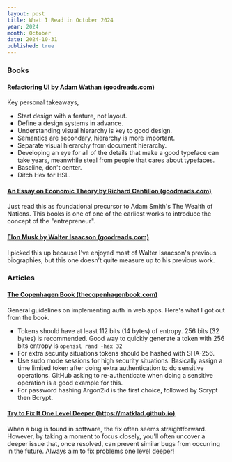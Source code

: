 ```yaml
---
layout: post
title: What I Read in October 2024
year: 2024
month: October
date: 2024-10-31
published: true
---
```


### Books

#### [Refactoring UI by Adam Wathan (goodreads.com)](https://www.goodreads.com/book/show/43190966-refactoring-ui)

Key personal takeaways,

* Start design with a feature, not layout.
* Define a design systems in advance.
* Understanding visual hierarchy is key to good design.
* Semantics are secondary, hierarchy is more important.
* Separate visual hierarchy from document hierarchy.
* Developing an eye for all of the details that make a good typeface can take years, meanwhile steal from people that cares about typefaces.
* Baseline, don't center.
* Ditch Hex for HSL.

#### [An Essay on Economic Theory by Richard Cantillon (goodreads.com)](https://www.goodreads.com/book/show/9121382-an-essay-on-economic-theory)

Just read this as foundational precursor to Adam Smith's The Wealth of Nations. This books is one of one of the earliest works to introduce the concept of the "entrepreneur".

#### [Elon Musk by Walter Isaacson (goodreads.com)](https://www.goodreads.com/book/show/122765395-elon-musk)

I picked this up because I’ve enjoyed most of Walter Isaacson's previous biographies, but this one doesn’t quite measure up to his previous work. 

### Articles

#### [The Copenhagen Book (thecopenhagenbook.com)](https://thecopenhagenbook.com)

General guidelines on implementing auth in web apps. Here's what I got out from the book.

* Tokens should have at least 112 bits (14 bytes) of entropy. 256 bits (32 bytes) is recommended. Good way to quickly generate a token with 256 bits entropy is `openssl rand -hex 32`
* For extra security situations tokens should be hashed with SHA-256.
* Use sudo mode sessions for high security situations. Basically assign a time limited token after doing extra authentication to do sensitive operations. GitHub asking to re-authenticate when doing a sensitive operation is a good example for this.
* For password hashing Argon2id is the first choice, followed by Scrypt then Bcrypt.

#### [Try to Fix It One Level Deeper (https://matklad.github.io)](https://matklad.github.io/2024/09/06/fix-one-level-deeper.html)

When a bug is found in software, the fix often seems straightforward. However, by taking a moment to focus closely, you'll often uncover a deeper issue that, once resolved, can prevent similar bugs from occurring in the future. Always aim to fix problems one level deeper!










